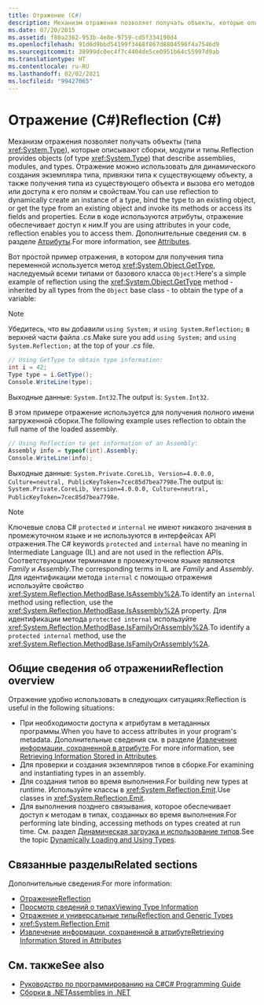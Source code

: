 ```yaml
---
title: Отражение (C#)
description: Механизм отражения позволяет получать объекты, которые описывают сборки, модули и типы в C#. Если в коде используются атрибуты, отражение обеспечивает доступ к ним.
ms.date: 07/20/2015
ms.assetid: f80a2362-953b-4e8e-9759-cd5f334190d4
ms.openlocfilehash: 91d6d9bbd54199f3468f867d8804596f4a7546d9
ms.sourcegitcommit: 38999dc0ec4f7c4404de5ce0951b64c55997d9ab
ms.translationtype: HT
ms.contentlocale: ru-RU
ms.lasthandoff: 02/02/2021
ms.locfileid: "99427065"
---
```

# <a name="reflection-c"></a><span data-ttu-id="ce8c5-104">Отражение (C#)</span><span class="sxs-lookup"><span data-stu-id="ce8c5-104">Reflection (C#)</span></span>

<span data-ttu-id="ce8c5-105">Механизм отражения позволяет получать объекты (типа <xref:System.Type>), которые описывают сборки, модули и типы.</span><span class="sxs-lookup"><span data-stu-id="ce8c5-105">Reflection provides objects (of type <xref:System.Type>) that describe assemblies, modules, and types.</span></span> <span data-ttu-id="ce8c5-106">Отражение можно использовать для динамического создания экземпляра типа, привязки типа к существующему объекту, а также получения типа из существующего объекта и вызова его методов или доступа к его полям и свойствам.</span><span class="sxs-lookup"><span data-stu-id="ce8c5-106">You can use reflection to dynamically create an instance of a type, bind the type to an existing object, or get the type from an existing object and invoke its methods or access its fields and properties.</span></span> <span data-ttu-id="ce8c5-107">Если в коде используются атрибуты, отражение обеспечивает доступ к ним.</span><span class="sxs-lookup"><span data-stu-id="ce8c5-107">If you are using attributes in your code, reflection enables you to access them.</span></span> <span data-ttu-id="ce8c5-108">Дополнительные сведения см. в разделе [Атрибуты](../../../standard/attributes/index.md).</span><span class="sxs-lookup"><span data-stu-id="ce8c5-108">For more information, see [Attributes](../../../standard/attributes/index.md).</span></span>

<span data-ttu-id="ce8c5-109">Вот простой пример отражения, в котором для получения типа переменной используется метод <xref:System.Object.GetType>, наследуемый всеми типами от базового класса `Object`:</span><span class="sxs-lookup"><span data-stu-id="ce8c5-109">Here's a simple example of reflection using the <xref:System.Object.GetType> method - inherited by all types from the `Object` base class - to obtain the type of a variable:</span></span>

> [!NOTE]
> <span data-ttu-id="ce8c5-110">Убедитесь, что вы добавили `using System;` и `using System.Reflection;` в верхней части файла *.cs*.</span><span class="sxs-lookup"><span data-stu-id="ce8c5-110">Make sure you add `using System;` and `using System.Reflection;` at the top of your *.cs* file.</span></span>

```csharp
// Using GetType to obtain type information:
int i = 42;
Type type = i.GetType();
Console.WriteLine(type);
```

<span data-ttu-id="ce8c5-111">Выходные данные: `System.Int32`.</span><span class="sxs-lookup"><span data-stu-id="ce8c5-111">The output is: `System.Int32`.</span></span>

<span data-ttu-id="ce8c5-112">В этом примере отражение используется для получения полного имени загруженной сборки.</span><span class="sxs-lookup"><span data-stu-id="ce8c5-112">The following example uses reflection to obtain the full name of the loaded assembly.</span></span>

```csharp
// Using Reflection to get information of an Assembly:
Assembly info = typeof(int).Assembly;
Console.WriteLine(info);
```

<span data-ttu-id="ce8c5-113">Выходные данные: `System.Private.CoreLib, Version=4.0.0.0, Culture=neutral, PublicKeyToken=7cec85d7bea7798e`.</span><span class="sxs-lookup"><span data-stu-id="ce8c5-113">The output is: `System.Private.CoreLib, Version=4.0.0.0, Culture=neutral, PublicKeyToken=7cec85d7bea7798e`.</span></span>

> [!NOTE]
> <span data-ttu-id="ce8c5-114">Ключевые слова C# `protected` и `internal` не имеют никакого значения в промежуточном языке и не используются в интерфейсах API отражения.</span><span class="sxs-lookup"><span data-stu-id="ce8c5-114">The C# keywords `protected` and `internal` have no meaning in Intermediate Language (IL) and are not used in the reflection APIs.</span></span> <span data-ttu-id="ce8c5-115">Соответствующими терминами в промежуточном языке являются *Family* и *Assembly*.</span><span class="sxs-lookup"><span data-stu-id="ce8c5-115">The corresponding terms in IL are *Family* and *Assembly*.</span></span> <span data-ttu-id="ce8c5-116">Для идентификации метода `internal` с помощью отражения используйте свойство <xref:System.Reflection.MethodBase.IsAssembly%2A>.</span><span class="sxs-lookup"><span data-stu-id="ce8c5-116">To identify an `internal` method using reflection, use the <xref:System.Reflection.MethodBase.IsAssembly%2A> property.</span></span> <span data-ttu-id="ce8c5-117">Для идентификации метода `protected internal` используйте <xref:System.Reflection.MethodBase.IsFamilyOrAssembly%2A>.</span><span class="sxs-lookup"><span data-stu-id="ce8c5-117">To identify a `protected internal` method, use the <xref:System.Reflection.MethodBase.IsFamilyOrAssembly%2A>.</span></span>

## <a name="reflection-overview"></a><span data-ttu-id="ce8c5-118">Общие сведения об отражении</span><span class="sxs-lookup"><span data-stu-id="ce8c5-118">Reflection overview</span></span>

<span data-ttu-id="ce8c5-119">Отражение удобно использовать в следующих ситуациях:</span><span class="sxs-lookup"><span data-stu-id="ce8c5-119">Reflection is useful in the following situations:</span></span>

- <span data-ttu-id="ce8c5-120">При необходимости доступа к атрибутам в метаданных программы.</span><span class="sxs-lookup"><span data-stu-id="ce8c5-120">When you have to access attributes in your program's metadata.</span></span> <span data-ttu-id="ce8c5-121">Дополнительные сведения см. в разделе [Извлечение информации, сохраненной в атрибуте](../../../standard/attributes/retrieving-information-stored-in-attributes.md).</span><span class="sxs-lookup"><span data-stu-id="ce8c5-121">For more information, see [Retrieving Information Stored in Attributes](../../../standard/attributes/retrieving-information-stored-in-attributes.md).</span></span>
- <span data-ttu-id="ce8c5-122">Для проверки и создания экземпляров типов в сборке.</span><span class="sxs-lookup"><span data-stu-id="ce8c5-122">For examining and instantiating types in an assembly.</span></span>
- <span data-ttu-id="ce8c5-123">Для создания типов во время выполнения.</span><span class="sxs-lookup"><span data-stu-id="ce8c5-123">For building new types at runtime.</span></span> <span data-ttu-id="ce8c5-124">Используйте классы в <xref:System.Reflection.Emit>.</span><span class="sxs-lookup"><span data-stu-id="ce8c5-124">Use classes in <xref:System.Reflection.Emit>.</span></span>
- <span data-ttu-id="ce8c5-125">Для выполнения позднего связывания, которое обеспечивает доступ к методам в типах, созданных во время выполнения.</span><span class="sxs-lookup"><span data-stu-id="ce8c5-125">For performing late binding, accessing methods on types created at run time.</span></span> <span data-ttu-id="ce8c5-126">См. раздел [Динамическая загрузка и использование типов](../../../framework/reflection-and-codedom/dynamically-loading-and-using-types.md).</span><span class="sxs-lookup"><span data-stu-id="ce8c5-126">See the topic [Dynamically Loading and Using Types](../../../framework/reflection-and-codedom/dynamically-loading-and-using-types.md).</span></span>

## <a name="related-sections"></a><span data-ttu-id="ce8c5-127">Связанные разделы</span><span class="sxs-lookup"><span data-stu-id="ce8c5-127">Related sections</span></span>

<span data-ttu-id="ce8c5-128">Дополнительные сведения:</span><span class="sxs-lookup"><span data-stu-id="ce8c5-128">For more information:</span></span>

- [<span data-ttu-id="ce8c5-129">Отражение</span><span class="sxs-lookup"><span data-stu-id="ce8c5-129">Reflection</span></span>](../../../framework/reflection-and-codedom/reflection.md)
- [<span data-ttu-id="ce8c5-130">Просмотр сведений о типах</span><span class="sxs-lookup"><span data-stu-id="ce8c5-130">Viewing Type Information</span></span>](../../../framework/reflection-and-codedom/viewing-type-information.md)
- [<span data-ttu-id="ce8c5-131">Отражение и универсальные типы</span><span class="sxs-lookup"><span data-stu-id="ce8c5-131">Reflection and Generic Types</span></span>](../../../framework/reflection-and-codedom/reflection-and-generic-types.md)
- <xref:System.Reflection.Emit>
- [<span data-ttu-id="ce8c5-132">Извлечение информации, сохраненной в атрибуте</span><span class="sxs-lookup"><span data-stu-id="ce8c5-132">Retrieving Information Stored in Attributes</span></span>](../../../standard/attributes/retrieving-information-stored-in-attributes.md)

## <a name="see-also"></a><span data-ttu-id="ce8c5-133">См. также</span><span class="sxs-lookup"><span data-stu-id="ce8c5-133">See also</span></span>

- [<span data-ttu-id="ce8c5-134">Руководство по программированию на C#</span><span class="sxs-lookup"><span data-stu-id="ce8c5-134">C# Programming Guide</span></span>](../index.md)
- [<span data-ttu-id="ce8c5-135">Сборки в .NET</span><span class="sxs-lookup"><span data-stu-id="ce8c5-135">Assemblies in .NET</span></span>](../../../standard/assembly/index.md)
